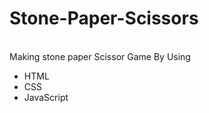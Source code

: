 # Stone-Paper-Scissors
<br>
Making stone paper Scissor Game By Using <ul>
<li> HTML</li>
<li>CSS</li>
<li>JavaScript</li>
</ul>
